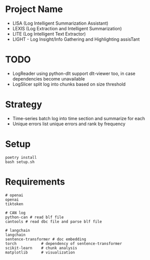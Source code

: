 # Project Name

- LISA (Log Intelligent Summarization Assistant)
- LEXIS (Log Extraction and Intelligent Summarization)
- LITE (Log Intelligent Text Extractor)
- LIGHT - Log Insight/Info Gathering and Highlighting assisTant

# TODO

- LogReader 
    using python-dlt
    support dlt-viewer too, in case dependencies become unavailable
- LogSlicer
    split log into chunks based on size threshold


# Strategy

- Time-series 
    batch log into time section and summarize for each
- Unique errors
    list unique errors and rank by frequency


# Setup

```
poetry install
bash setup.sh
```

# Requirements

```
# openai
openai
tiktoken

# CAN log
python-can # read blf file
cantools # read dbc file and parse blf file

# langchain
langchain
sentence-transformer # doc embedding
torch           # dependency of sentence-transformer
scikit-learn    # chunk analysis
matplotlib      # visualization
```